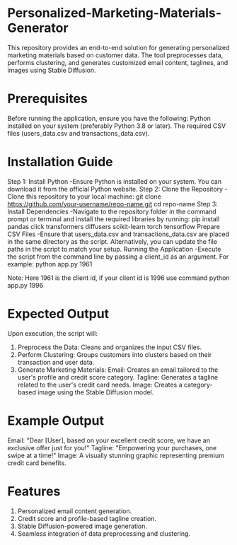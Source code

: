 # Personalized-Marketing-Materials-Generator
This repository provides an end-to-end solution for generating personalized marketing materials based on customer data. The tool preprocesses data, performs clustering, and generates customized email content, taglines, and images using Stable Diffusion.

# Prerequisites
Before running the application, ensure you have the following:
Python installed on your system (preferably Python 3.8 or later).
The required CSV files (users_data.csv and transactions_data.csv).

# Installation Guide
Step 1: Install Python
-Ensure Python is installed on your system. You can download it from the official Python website.
Step 2: Clone the Repository
-Clone this repository to your local machine:
git clone https://github.com/your-username/repo-name.git
cd repo-name
Step 3: Install Dependencies
-Navigate to the repository folder in the command prompt or terminal and install the required libraries by running:
pip install pandas click transformers diffusers scikit-learn torch tensorflow
Prepare CSV Files
-Ensure that users_data.csv and transactions_data.csv are placed in the same directory as the script. Alternatively, you can update the file paths in the script to match your setup.
Running the Application
-Execute the script from the command line by passing a client_id as an argument. For example:
python app.py 1961

Note: Here 1961 is the client id, if your client id is 1996 use command python app.py 1996

# Expected Output
Upon execution, the script will:
1. Preprocess the Data:
Cleans and organizes the input CSV files.
2. Perform Clustering:
Groups customers into clusters based on their transaction and user data.
3. Generate Marketing Materials:
Email: Creates an email tailored to the user's profile and credit score category.
Tagline: Generates a tagline related to the user's credit card needs.
Image: Creates a category-based image using the Stable Diffusion model.

# Example Output
Email: "Dear [User], based on your excellent credit score, we have an exclusive offer just for you!"
Tagline: "Empowering your purchases, one swipe at a time!"
Image: A visually stunning graphic representing premium credit card benefits.

# Features
1. Personalized email content generation.
2. Credit score and profile-based tagline creation.
3. Stable Diffusion-powered image generation.
4. Seamless integration of data preprocessing and clustering.



